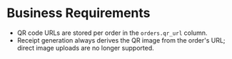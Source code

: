 # Business Requirements

* QR code URLs are stored per order in the `orders.qr_url` column.
* Receipt generation always derives the QR image from the order's URL; direct image uploads are no longer supported.
